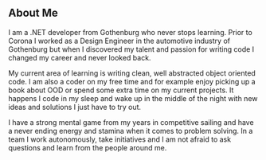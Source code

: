## About Me

I am a .NET developer from Gothenburg who never stops learning. Prior to Corona I worked as a Design Engineer in the automotive industry of Gothenburg but when I discovered my talent and passion for writing code I changed my career and never looked back.

My current area of learning is writing clean, well abstracted object oriented code. I am also a coder on my free time and for example enjoy picking up a book about OOD or spend some extra time on my current projects. It happens I code in my sleep and wake up in the middle of the night with new ideas and solutions I just have to try out.

I have a strong mental game from my years in competitive sailing and have a never ending energy and stamina when it comes to problem solving. In a team I work autonomously, take initiatives and I am not afraid to ask questions and learn from the people around me.
